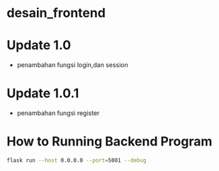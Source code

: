 # desain_frontend

# Update 1.0
- penambahan fungsi login,dan session

# Update 1.0.1
- penambahan fungsi register

# How to Running Backend Program
```bash
flask run --host 0.0.0.0 --port=5001 --debug
```
